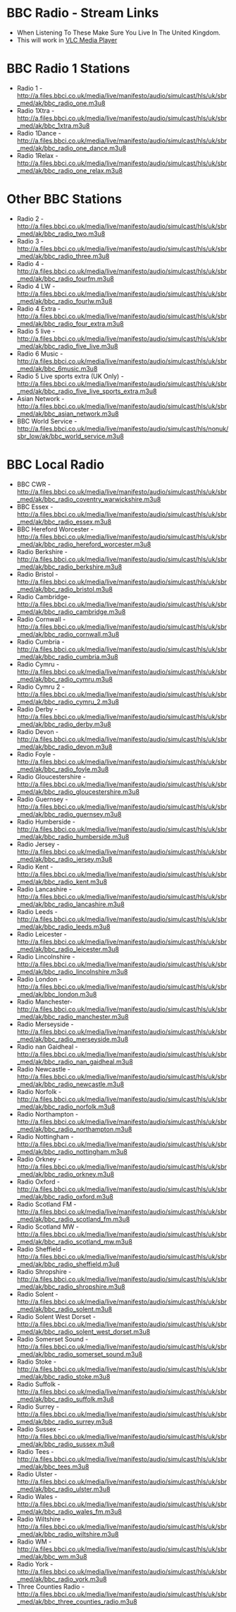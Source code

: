 # BBC Radio - Stream Links

- When Listening To These Make Sure You Live In The United Kingdom.
- This will work in [VLC Media Player](https://videolan.org)

# BBC Radio 1 Stations

- Radio 1 - http://a.files.bbci.co.uk/media/live/manifesto/audio/simulcast/hls/uk/sbr_med/ak/bbc_radio_one.m3u8
- Radio 1Xtra - http://a.files.bbci.co.uk/media/live/manifesto/audio/simulcast/hls/uk/sbr_med/ak/bbc_1xtra.m3u8
- Radio 1Dance - http://a.files.bbci.co.uk/media/live/manifesto/audio/simulcast/hls/uk/sbr_med/ak/bbc_radio_one_dance.m3u8
- Radio 1Relax - http://a.files.bbci.co.uk/media/live/manifesto/audio/simulcast/hls/uk/sbr_med/ak/bbc_radio_one_relax.m3u8

# Other BBC Stations

- Radio 2 - http://a.files.bbci.co.uk/media/live/manifesto/audio/simulcast/hls/uk/sbr_med/ak/bbc_radio_two.m3u8
- Radio 3 - http://a.files.bbci.co.uk/media/live/manifesto/audio/simulcast/hls/uk/sbr_med/ak/bbc_radio_three.m3u8
- Radio 4 - http://a.files.bbci.co.uk/media/live/manifesto/audio/simulcast/hls/uk/sbr_med/ak/bbc_radio_fourfm.m3u8
- Radio 4 LW - http://a.files.bbci.co.uk/media/live/manifesto/audio/simulcast/hls/uk/sbr_med/ak/bbc_radio_fourlw.m3u8
- Radio 4 Extra - http://a.files.bbci.co.uk/media/live/manifesto/audio/simulcast/hls/uk/sbr_med/ak/bbc_radio_four_extra.m3u8
- Radio 5 live - http://a.files.bbci.co.uk/media/live/manifesto/audio/simulcast/hls/uk/sbr_med/ak/bbc_radio_five_live.m3u8
- Radio 6 Music - http://a.files.bbci.co.uk/media/live/manifesto/audio/simulcast/hls/uk/sbr_med/ak/bbc_6music.m3u8
- Radio 5 Live sports extra (UK Only) - http://a.files.bbci.co.uk/media/live/manifesto/audio/simulcast/hls/uk/sbr_med/ak/bbc_radio_five_live_sports_extra.m3u8
- Asian Network - http://a.files.bbci.co.uk/media/live/manifesto/audio/simulcast/hls/uk/sbr_med/ak/bbc_asian_network.m3u8
- BBC World Service - http://a.files.bbci.co.uk/media/live/manifesto/audio/simulcast/hls/nonuk/sbr_low/ak/bbc_world_service.m3u8

# BBC Local Radio

- BBC CWR - http://a.files.bbci.co.uk/media/live/manifesto/audio/simulcast/hls/uk/sbr_med/ak/bbc_radio_coventry_warwickshire.m3u8
- BBC Essex - http://a.files.bbci.co.uk/media/live/manifesto/audio/simulcast/hls/uk/sbr_med/ak/bbc_radio_essex.m3u8
- BBC Hereford Worcester - http://a.files.bbci.co.uk/media/live/manifesto/audio/simulcast/hls/uk/sbr_med/ak/bbc_radio_hereford_worcester.m3u8
- Radio Berkshire - http://a.files.bbci.co.uk/media/live/manifesto/audio/simulcast/hls/uk/sbr_med/ak/bbc_radio_berkshire.m3u8
- Radio Bristol - http://a.files.bbci.co.uk/media/live/manifesto/audio/simulcast/hls/uk/sbr_med/ak/bbc_radio_bristol.m3u8
- Radio Cambridge- http://a.files.bbci.co.uk/media/live/manifesto/audio/simulcast/hls/uk/sbr_med/ak/bbc_radio_cambridge.m3u8
- Radio Cornwall - http://a.files.bbci.co.uk/media/live/manifesto/audio/simulcast/hls/uk/sbr_med/ak/bbc_radio_cornwall.m3u8
- Radio Cumbria - http://a.files.bbci.co.uk/media/live/manifesto/audio/simulcast/hls/uk/sbr_med/ak/bbc_radio_cumbria.m3u8
- Radio Cymru - http://a.files.bbci.co.uk/media/live/manifesto/audio/simulcast/hls/uk/sbr_med/ak/bbc_radio_cymru.m3u8
- Radio Cymru 2 - http://a.files.bbci.co.uk/media/live/manifesto/audio/simulcast/hls/uk/sbr_med/ak/bbc_radio_cymru_2.m3u8
- Radio Derby - http://a.files.bbci.co.uk/media/live/manifesto/audio/simulcast/hls/uk/sbr_med/ak/bbc_radio_derby.m3u8
- Radio Devon - http://a.files.bbci.co.uk/media/live/manifesto/audio/simulcast/hls/uk/sbr_med/ak/bbc_radio_devon.m3u8
- Radio Foyle - http://a.files.bbci.co.uk/media/live/manifesto/audio/simulcast/hls/uk/sbr_med/ak/bbc_radio_foyle.m3u8
- Radio Gloucestershire - http://a.files.bbci.co.uk/media/live/manifesto/audio/simulcast/hls/uk/sbr_med/ak/bbc_radio_gloucestershire.m3u8
- Radio Guernsey - http://a.files.bbci.co.uk/media/live/manifesto/audio/simulcast/hls/uk/sbr_med/ak/bbc_radio_guernsey.m3u8
- Radio Humberside - http://a.files.bbci.co.uk/media/live/manifesto/audio/simulcast/hls/uk/sbr_med/ak/bbc_radio_humberside.m3u8
- Radio Jersey - http://a.files.bbci.co.uk/media/live/manifesto/audio/simulcast/hls/uk/sbr_med/ak/bbc_radio_jersey.m3u8
- Radio Kent - http://a.files.bbci.co.uk/media/live/manifesto/audio/simulcast/hls/uk/sbr_med/ak/bbc_radio_kent.m3u8
- Radio Lancashire - http://a.files.bbci.co.uk/media/live/manifesto/audio/simulcast/hls/uk/sbr_med/ak/bbc_radio_lancashire.m3u8
- Radio Leeds - http://a.files.bbci.co.uk/media/live/manifesto/audio/simulcast/hls/uk/sbr_med/ak/bbc_radio_leeds.m3u8
- Radio Leicester - http://a.files.bbci.co.uk/media/live/manifesto/audio/simulcast/hls/uk/sbr_med/ak/bbc_radio_leicester.m3u8
- Radio Lincolnshire - http://a.files.bbci.co.uk/media/live/manifesto/audio/simulcast/hls/uk/sbr_med/ak/bbc_radio_lincolnshire.m3u8
- Radio London - http://a.files.bbci.co.uk/media/live/manifesto/audio/simulcast/hls/uk/sbr_med/ak/bbc_london.m3u8
- Radio Manchester- http://a.files.bbci.co.uk/media/live/manifesto/audio/simulcast/hls/uk/sbr_med/ak/bbc_radio_manchester.m3u8
- Radio Merseyside - http://a.files.bbci.co.uk/media/live/manifesto/audio/simulcast/hls/uk/sbr_med/ak/bbc_radio_merseyside.m3u8
- Radio nan Gaidheal - http://a.files.bbci.co.uk/media/live/manifesto/audio/simulcast/hls/uk/sbr_med/ak/bbc_radio_nan_gaidheal.m3u8
- Radio Newcastle - http://a.files.bbci.co.uk/media/live/manifesto/audio/simulcast/hls/uk/sbr_med/ak/bbc_radio_newcastle.m3u8
- Radio Norfolk - http://a.files.bbci.co.uk/media/live/manifesto/audio/simulcast/hls/uk/sbr_med/ak/bbc_radio_norfolk.m3u8
- Radio Northampton - http://a.files.bbci.co.uk/media/live/manifesto/audio/simulcast/hls/uk/sbr_med/ak/bbc_radio_northampton.m3u8
- Radio Nottingham - http://a.files.bbci.co.uk/media/live/manifesto/audio/simulcast/hls/uk/sbr_med/ak/bbc_radio_nottingham.m3u8
- Radio Orkney - http://a.files.bbci.co.uk/media/live/manifesto/audio/simulcast/hls/uk/sbr_med/ak/bbc_radio_orkney.m3u8
- Radio Oxford - http://a.files.bbci.co.uk/media/live/manifesto/audio/simulcast/hls/uk/sbr_med/ak/bbc_radio_oxford.m3u8
- Radio Scotland FM - http://a.files.bbci.co.uk/media/live/manifesto/audio/simulcast/hls/uk/sbr_med/ak/bbc_radio_scotland_fm.m3u8
- Radio Scotland MW - http://a.files.bbci.co.uk/media/live/manifesto/audio/simulcast/hls/uk/sbr_med/ak/bbc_radio_scotland_mw.m3u8
- Radio Sheffield - http://a.files.bbci.co.uk/media/live/manifesto/audio/simulcast/hls/uk/sbr_med/ak/bbc_radio_sheffield.m3u8
- Radio Shropshire - http://a.files.bbci.co.uk/media/live/manifesto/audio/simulcast/hls/uk/sbr_med/ak/bbc_radio_shropshire.m3u8
- Radio Solent - http://a.files.bbci.co.uk/media/live/manifesto/audio/simulcast/hls/uk/sbr_med/ak/bbc_radio_solent.m3u8
- Radio Solent West Dorset - http://a.files.bbci.co.uk/media/live/manifesto/audio/simulcast/hls/uk/sbr_med/ak/bbc_radio_solent_west_dorset.m3u8
- Radio Somerset Sound - http://a.files.bbci.co.uk/media/live/manifesto/audio/simulcast/hls/uk/sbr_med/ak/bbc_radio_somerset_sound.m3u8
- Radio Stoke - http://a.files.bbci.co.uk/media/live/manifesto/audio/simulcast/hls/uk/sbr_med/ak/bbc_radio_stoke.m3u8
- Radio Suffolk - http://a.files.bbci.co.uk/media/live/manifesto/audio/simulcast/hls/uk/sbr_med/ak/bbc_radio_suffolk.m3u8
- Radio Surrey - http://a.files.bbci.co.uk/media/live/manifesto/audio/simulcast/hls/uk/sbr_med/ak/bbc_radio_surrey.m3u8
- Radio Sussex - http://a.files.bbci.co.uk/media/live/manifesto/audio/simulcast/hls/uk/sbr_med/ak/bbc_radio_sussex.m3u8
- Radio Tees - http://a.files.bbci.co.uk/media/live/manifesto/audio/simulcast/hls/uk/sbr_med/ak/bbc_tees.m3u8
- Radio Ulster - http://a.files.bbci.co.uk/media/live/manifesto/audio/simulcast/hls/uk/sbr_med/ak/bbc_radio_ulster.m3u8
- Radio Wales - http://a.files.bbci.co.uk/media/live/manifesto/audio/simulcast/hls/uk/sbr_med/ak/bbc_radio_wales_fm.m3u8
- Radio Wiltshire - http://a.files.bbci.co.uk/media/live/manifesto/audio/simulcast/hls/uk/sbr_med/ak/bbc_radio_wiltshire.m3u8
- Radio WM - http://a.files.bbci.co.uk/media/live/manifesto/audio/simulcast/hls/uk/sbr_med/ak/bbc_wm.m3u8
- Radio York - http://a.files.bbci.co.uk/media/live/manifesto/audio/simulcast/hls/uk/sbr_med/ak/bbc_radio_york.m3u8
- Three Counties Radio - http://a.files.bbci.co.uk/media/live/manifesto/audio/simulcast/hls/uk/sbr_med/ak/bbc_three_counties_radio.m3u8
